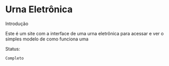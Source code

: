 <h1>Urna Eletrônica</h1>

Introdução

Este é um site com a interface de uma urna eletrônica para acessar e ver o simples modelo de como funciona uma

Status:

    Completo

